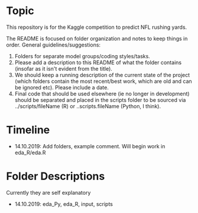 # Topic

This repository is for the Kaggle competition to predict NFL rushing yards.

The README is focused on folder organization and notes to keep things in order. General guidelines/suggestions:

1. Folders for separate model groups/coding styles/tasks.
2. Please add a description to this README of what the folder contains (insofar as it isn't evident from the title).
3. We should keep a running description of the current state of the project (which folders contain the most recent/best work, which are old and can be ignored etc). Please include a date.
4. Final code that should be used elsewhere (ie no longer in development) should be separated and placed in the scripts folder to be sourced via ../scripts/fileName (R) or ..scripts.fileName (Python, I think).

# Timeline

- 14.10.2019: Add folders, example comment. Will begin work in eda_R/eda.R

# Folder Descriptions

Currently they are self explanatory

- 14.10.2019: eda\_Py, eda\_R, input, scripts 
